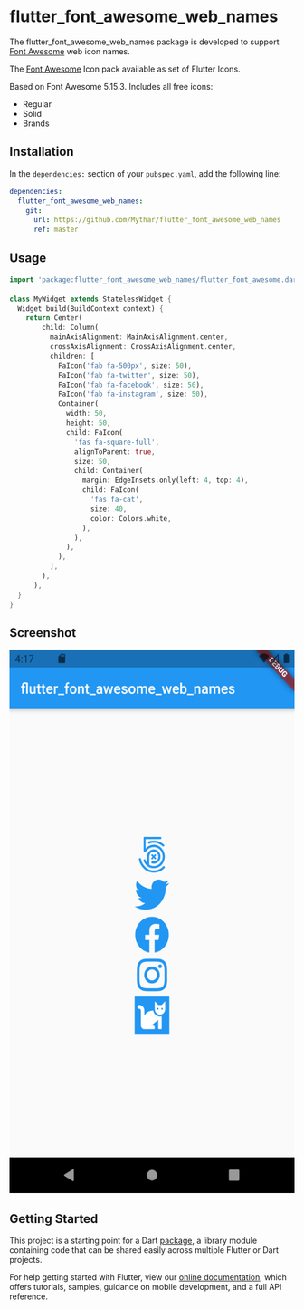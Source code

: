 # flutter_font_awesome_web_names

The flutter_font_awesome_web_names package is developed to support [Font Awesome](https://fontawesome.com/icons) web icon names.  

The [Font Awesome](https://fontawesome.com/icons) Icon pack available as set of Flutter Icons.

Based on Font Awesome 5.15.3. Includes all free icons:

  * Regular
  * Solid
  * Brands

## Installation

In the `dependencies:` section of your `pubspec.yaml`, add the following line:

```yaml
dependencies:
  flutter_font_awesome_web_names:
    git:
      url: https://github.com/Mythar/flutter_font_awesome_web_names
      ref: master
```

## Usage

```dart
import 'package:flutter_font_awesome_web_names/flutter_font_awesome.dart';

class MyWidget extends StatelessWidget {
  Widget build(BuildContext context) {
    return Center(
        child: Column(
          mainAxisAlignment: MainAxisAlignment.center,
          crossAxisAlignment: CrossAxisAlignment.center,
          children: [
            FaIcon('fab fa-500px', size: 50),
            FaIcon('fab fa-twitter', size: 50),
            FaIcon('fab fa-facebook', size: 50),
            FaIcon('fab fa-instagram', size: 50),
            Container(
              width: 50,
              height: 50,
              child: FaIcon(
                'fas fa-square-full',
                alignToParent: true,
                size: 50,
                child: Container(
                  margin: EdgeInsets.only(left: 4, top: 4),
                  child: FaIcon(
                    'fas fa-cat',
                    size: 40,
                    color: Colors.white,
                  ),
                ),
              ),
            ),
          ],
        ),
      ),
  }
}
```

## Screenshot

<p align="center">
    <img src="https://github.com/Mythar/flutter_font_awesome_web_names/blob/master/Screenshot_1632406672.png" width=540" height="960"/>
</p>

## Getting Started

This project is a starting point for a Dart
[package](https://flutter.dev/developing-packages/),
a library module containing code that can be shared easily across
multiple Flutter or Dart projects.

For help getting started with Flutter, view our 
[online documentation](https://flutter.dev/docs), which offers tutorials, 
samples, guidance on mobile development, and a full API reference.
